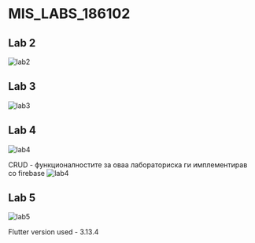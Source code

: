 # MIS_LABS_186102
## Lab 2
![lab2](gifs/lab2.gif)
## Lab 3
![lab3](gifs/lab3.gif)
## Lab 4
![lab4](gifs/lab4.gif)

CRUD - функционалностите за оваа лабораториска ги имплементирав со firebase
![lab4](gifs/lab4.JPG)

## Lab 5
![lab5](gifs/Lab5.gif)

Flutter version used - 3.13.4

